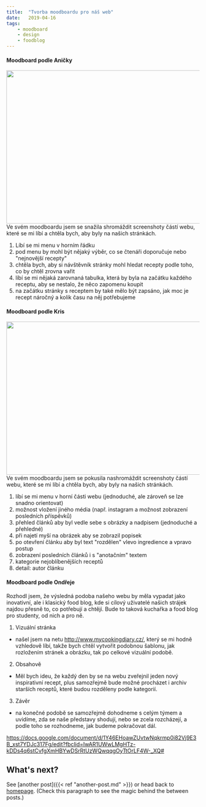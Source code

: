 ```yaml
---
title:  "Tvorba moodboardu pro náš web"
date:   2019-04-16
tags: 
    - moodboard
    - design
    - foodblog
---
```

#### Moodboard podle Aničky
<a href="https://is.muni.cz/www/472312/Vystrizek.PNG"><img src="https://is.muni.cz/www/472312/Vystrizek.PNG" height="400" width="600" ></a>
Ve svém moodboardu jsem se snažila shromáždit screenshoty částí webu, které se mi líbí a chtěla bych, aby byly na našich stránkách. 

1. Líbí se mi menu v horním řádku
2. pod menu by mohl být nějaký výběr, co se čtenáři doporučuje nebo "nejnovější recepty"
3. chtěla bych, aby si návštěvník stránky mohl hledat recepty podle toho, co by chtěl zrovna vařit 
4. líbí se mi nějaká zarovnaná tabulka, která by byla na začátku každého receptu, aby se nestalo, že něco zapomenu koupit
5. na začátku stránky s receptem by také mělo být zapsáno, jak moc je recept náročný a kolik času na něj potřebujeme


#### Moodboard podle Kris
<a href="https://is.muni.cz/www/460561/nami/2019-04-17__11_.png"><img src="https://is.muni.cz/www/460561/nami/2019-04-17__11_.png" height="400" width="600" ></a>
Ve svém moodboardu jsem se pokusila nashromáždit screenshoty částí webu, které se mi líbí a chtěla bych, aby byly na našich stránkách.

1. líbí se mi menu v horní části webu (jednoduché, ale zároveň se lze snadno orientovat)
2. možnost vložení jiného média (např. instagram a možnost zobrazení posledních příspěvků)
3. přehled článků aby byl vedle sebe s obrázky a nadpisem (jednoduché a přehledné)
4. při najetí myší na obrázek aby se zobrazil popisek 
5. po otevření článku aby byl text "rozdělen" vlevo ingredience a vpravo postup
6. zobrazení posledních článků i s "anotačním" textem
7. kategorie nejoblíbenějších receptů 
8. detail: autor článku

#### Moodboard podle Ondřeje

Rozhodl jsem, že výsledná podoba našeho webu by měla vypadat jako inovativní, ale i klasický food blog, kde si cílový uživatelé našich strájek najdou přesně to, co potřebují a chtějí. Bude to taková kuchařka a food blog pro studenty, od nich a pro ně.

1. Vizuální stránka 
 - našel jsem na netu http://www.mycookingdiary.cz/, který se mi hodně vzhledově líbí, takže bych chtěl vytvořit podobnou šablonu, jak rozložením stránek a obrázku, tak po celkové vizuální podobě.
2. Obsahově
 - Měl bych ideu, že každý den by se na webu zveřejnil jeden nový inspirativní recept, plus samozřejmě bude možné procházet i archiv starších receptů, které budou rozděleny podle kategorií.
3. Závěr
 - na konečné podobě se samozřejmě dohodneme s celým týmem a uvidíme, zda se naše představy shodují, nebo se zcela rozcházejí, a podle toho se rozhodneme, jak budeme pokračovat dál. 

 https://docs.google.com/document/d/1Y46EHoawZUvtwNqkrmp0i82Vj9E3B_xst7YDJc317Fg/edit?fbclid=IwAR1UWwLMgHTz-kDDs4q6stCvfgXmHBYwDSrRtUzWQwqqgOyTtOrLF4W-_XQ#



## What's next?

See [another post]({{< ref "another-post.md" >}}) or head back to [homepage](../../). (Check this paragraph to see the magic behind the between posts.)
